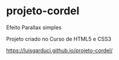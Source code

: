 # projeto-cordel
Efeito Parallax simples

Projeto criado no Curso de HTML5 e CSS3

 https://luisgarduci.github.io/projeto-cordel/
